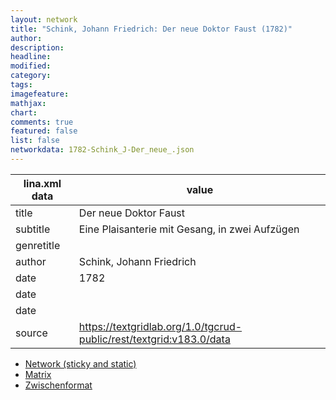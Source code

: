 ```yaml
---
layout: network
title: "Schink, Johann Friedrich: Der neue Doktor Faust (1782)"
author:
description:
headline:
modified:
category:
tags:
imagefeature: 
mathjax: 
chart: 
comments: true
featured: false
list: false
networkdata: 1782-Schink_J-Der_neue_.json
---
```

lina.xml data  | value
------------- | -------------
title|Der neue Doktor Faust
subtitle|Eine Plaisanterie mit Gesang, in zwei Aufzügen
genretitle|
author|Schink, Johann Friedrich
date|1782
date|
date|
source|https://textgridlab.org/1.0/tgcrud-public/rest/textgrid:v183.0/data


* [Network (sticky and static)](/network72)
* [Matrix](/matrix72)
* [Zwischenformat](/lina72 )
